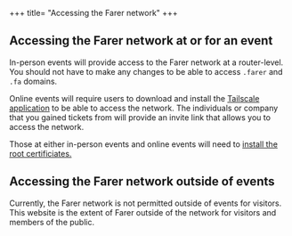 +++
title= "Accessing the Farer network"
+++

## Accessing the Farer network at or for an event
In-person events will provide access to the Farer network at a router-level. You should not have to make any changes to be able to access `.farer` and `.fa` domains.

Online events will require users to download and install the [Tailscale application](https://tailscale.com) to be able to access the network. The individuals or company that you gained tickets from will provide an invite link that allows you to access the network.

Those at either in-person events and online events will need to [install the root certificiates.](/members/root-ca)

## Accessing the Farer network outside of events
Currently, the Farer network is not permitted outside of events for visitors. This website is the extent of Farer outside of the network for visitors and members of the public.
